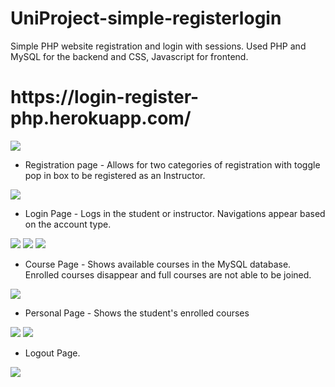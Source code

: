 # UniProject-simple-registerlogin
Simple PHP website registration and login with sessions. Used PHP and MySQL for the backend and CSS, Javascript for frontend. 

<h1>https://login-register-php.herokuapp.com/</h1>

<img src="https://i.imgur.com/He9ejxd.png">
<ul><li>Registration page - Allows for two categories of registration with toggle pop in box to be registered as an Instructor.</li></ul>
<img src="https://i.imgur.com/T7luaMn.png">
<ul><li>Login Page - Logs in the student or instructor. Navigations appear based on the account type.</li></ul>
<img src="https://i.imgur.com/npFPEgv.png">
<img src="https://i.imgur.com/P2APcBF.png">
<img src="https://i.imgur.com/zzB0rg8.png">
<ul><li>Course Page - Shows available courses in the MySQL database. Enrolled courses disappear and full courses are not able to be joined.</li></ul>
<img src="https://i.imgur.com/qQC4vCB.png">
<ul><li>Personal Page - Shows the student's enrolled courses</li></ul>
<img src="https://i.imgur.com/0WuT3Ww.png">
<img src="https://i.imgur.com/YcHt0mc.png">
<ul><li>Logout Page.</li></ul>
<img src="https://i.imgur.com/8XXaC5c.png">
